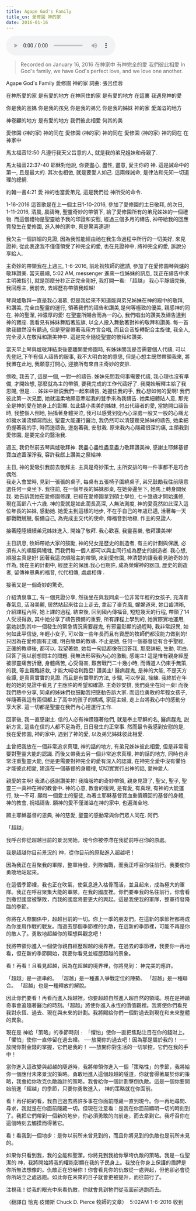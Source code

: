 ```yaml
---
title: Agape God's Family
title_cn: 愛修園 神的家
date: 2016-01-16
---
```


<audio controls src="/content/posts/agape-gods-family/agape-gods-family.mp3"></audio>

>Recorded on January 16, 2016
>在神家中
>有神完全的愛
>我們彼此相愛
>In God's family,
>we have God's perfect love,
>and we love one another. 

Agape God's Family
愛修園 神的家
詞曲:  張呂佳蓉
 
在神所愛的家
是有愛的地方
在神同住的家
是有愛的地方
在這裏
我遇見神的愛

你是我的爸媽
你是我的孩兒
你是我的弟兄
你是我的姊妹
神的家
愛滿溢的地方
 
神卷顧的地方
是有愛的地方
我們彼此相愛
何其的美
 
愛修園 (神的家)
神的同在
愛修園 (神的家)
神的同在
愛修園 (神的家)
神的同在
在神家中
​

馬太福音12:50
凡遵行我天父旨意的人, 就是我的弟兄姐妹和母親了.

馬太福音22:37-40
耶穌對他說, 你要盡心, 盡性, 盡意, 愛主你的 神.  這是誡命中的第一, 且是最大的.  其次也相倣, 就是要愛人如己. 這兩條誡命, 是律法和先知一切道理的總綱.

約翰一書4:21
愛 神的也當愛弟兄, 這是我們從 神所受的命令.

1-16-2016
這首歌是在上一個主日1-10-2016, 參加了愛修園的主日敬拜, 的次日, 1-11-2016, 清晨, 晨禱時, 聖靈奇妙的帶領下, 給了愛修園所有的弟兄姊妹的一個禮物.  而這個禮物是聖靈給予我的印證和安慰, 經過三個多月的禱告, 神帶給我的回應竟發生在愛修園, 進入神的家中, 真是驚喜連連!

我欠主一個詳細的見證, 因為我惟能經由祂在我生命過程中所行的一切美好, 來見證神, 從此表達我不僅僅領受了神完全的愛, 也在見證神中, 將神完全的愛, 訴說分享給人.  

主奇妙的帶領我在上週三, 1-6-2016, 前赴祝牧師的邀請, 參加了在愛修園琴與爐的敬拜讚美.  當天晨禱, 5:02 AM, messenger 進來一位姊妹的訊息, 我正在禱告中求主明確指引, 就是那麼分秒正正完全剛好, 我打開一看:
​「超越」
我心平靜讀完後, 我回應主, 我前去, 去經歷祢帶領我超越!

琴與爐敬拜一直是我心渴慕, 但是我從來不知道能與弟兄姊妹在神的殿中的敬拜, 和讚美, 完全由聖靈的運行, 領著我們的禱告和讚美,是何等極致的優美, 親感神的同在, 神的聖潔, 神濃厚的愛!  在聖靈所賜合而為一的心, 我們唱出的讚美及禱告達到神的寶座.  我看見有姊妹舞蹈著旌旗, 以全人投入舞動著對神的敬拜和讚美. 每一首歌我雖然沒有聽過, 但是聖靈帶著我用方言合唱, 而且合音旋轉配合主旋律, 我全人, 完全浸入在敬拜和讚美神中. 這是完全隨從聖靈的敬拜和讚美.

當天早上琴與爐敬拜結束後要離開愛修園時, 有姊妹問我是否需要個人代禱, 可以先登記,下午有個人禱告的服事, 我不大明白她的意思, 但是心想主既然帶領我來, 將我置在此地, 我願意打開心, 迎接所有來自主奇妙的安排.

傍晚, 我去了, 這是一個, 一對一的禱告. 姊妹先問我何事需要代禱, 我心理也沒有準備, 才開始想, 那麼就為主的帶領, 要我完成的工作代禱好了.  我開始解釋主給了我恩賜, 但是. . . 姊妹中㫁説我們一起來禱告, 她握住我的手, 我心想如何的愛啊! 我們彼此第一次見面, 她就溫柔地願意牽起我的雙手來為我禱告. 她柔細體貼人意, 那完全是神的愛在她身上的彰顯.  如此嬌小柔美的姊妹, 付出代禱者的愛, 當她開口禱告時, 我整個人倒地, 抽搐著身體哭泣, 我可以感覺到從內心深處一股又一股的心痛尤如穢水湧流傾瀉而出, 聖靈大能運行醫治, 我仍然可以清楚聽見姊妹的禱告, 她柔細仍握著我的手, 時而邊禱告, 邊抱著我, 安慰我.  原來我內心隱藏很深的痛, 主領我到愛修園, 是要完全的醫治我.   

週五, 我仍然前去琴與爐敬拜神. 我盡心盡性盡意盡力敬拜讚美神, 感謝主耶穌基督寶血遮蓋潔淨我, 容許我獻上讚美之祭給神.

主日,  神的愛吸引我前去敬拜主.  主真是奇妙策士, 主所安排的每一件事都不是巧合偶然.  
我走入會堂時, 見到一張張的桌子, 每桌有五張椅子圍繞桌子, 弟兄鼓勵我往前隨意選任何一桌坐下. 我往前, 在一個年長的姊妹那桌, 在她旁邊坐下, 她馬上轉身問候我. 她告訴我她在愛修園修課, 已經在愛修園拿到碩士學位, 七十幾歳才開始進修, 現在高齡八十六歳.  神的愛就是如此濶長高深, 人無法測度, 神的愛竟然如此深入這位年長的姊妹, 感動她.  她愛主到這樣的地步, 不在乎自己的年歳已邁, 活著每一天都戰戰兢兢, 裝備自己, 為完成主交代的使命, 傳福音到地極, 作主的見證人. 

接著陸陸續續弟兄姊妹進入, 開始了敬拜.  我心歡喜, 我靈喜樂, 敬拜讚美神!

主日訊息, 牧師帶給大家的鼓勵, 神的兒女是歷史的創造者, 有主的計劃與保護, 必須有人的順服與犧牲, 而我們每一個人都可以與主同行成為歷史的創造者. 我心想, 順服主真是好! 因著我這次順服主的帶領, 來到愛修園, 神清楚的讓我看見祂奇妙的作為, 我在主的計劃中, 經歷主的保護.我心也期許, 成為榮耀神的器皿, 歷史的創造者, 留傳神恩典的福音, 代代相傳, 處處相傳 .

接著又是一個奇妙的驚奇,

介紹清泉事工, 有一個見證分享, 然後坐在與我同桌一位非常年輕的女孩子, 充滿青春氣息, 活潑美麗, 居然站起來往台上走去, 拿起了麥克風, 娓娓道來, 她口齒清晣, 介紹課程內容, 她上課的過程, 結束後, 回到國內傳福音, 短短幾天的行程, 帶領了14人受浸得救, 其中她分享了禱告預備的重要, 所有課程上學到的, 她實際實地運用, 當她説到其中一個發生的緊急情況需要趕鬼, 有邪靈彰顯的過程時, 我非常訝異, 如何如此平信徒, 年輕小女子, 可以做一些年長而且有資歷的牧師們都沒能力做到的!  只因為在愛修園有正確,  明白簡單的教導. 不止是她, 任何一個基督徒有合乎聖經, 正確的教導後, 都可以.  我望著她, 她每一句話都像在回答我, 那麼詳細, 生動, 明白.  回答了我以前想問主的問題.  我無法形容我內心的激動, 感謝主!  這是惟有親身經歷被邪靈痛苦折磨, 身體痛苦, 心受傷害, 艱苦戰鬥二十幾小時, 而傳道人仍束手無策, 的我, 等主親臨拯救, 才能大喊哈利路亞! 讚美主! 醫病趕鬼, 是神的大能, 不是天方夜譚, 是真真實實的見證. 而且是有實際的方法, 步驟, 可以學習, 操練. 我終於在年輕的她的見證中看見了主應許的希望和確證.  主奇妙安排, 我們竟坐在同一桌! 而後我們熱中分享, 同桌的姊妹們也鼓勵我把感動告訴大家.  而這位勇敢的年輕女孩子, 伴隨著我這有兩個都上了高中的孩子的媽媽, 家庭主婦, 走上台將我心中的感動分享大家.  這一切都是聖靈在我們內心𥚃運行工作. 

回家後, 我一直感謝主. 信的人必有神蹟隨著他們, 就是奉主耶穌的名, 醫病趕鬼, 説新方言, 這些在信的人都不足為奇, 日日發生的正常事.  然而最令我感到安慰的是, 我在愛修園, 神的家中, 遇到了神的愛, 以及弟兄姊妹彼此相愛.  

主曾把我放在一個非常追求真理, 神的話的地方, 有弟兄姊妹彼此相愛, 但是非常需要對聖靈大能的認識.
​而後又帶我去另一個非常追求真理, 神的話的地方, 同時也非常注重聖靈大能, 但是更需要對神完全的愛有深入的認識, 在神完全愛中沒有懼怕才能彼此相愛, 建造在一個基督的身體𥚃, 切切實實行出神的話, 愛神愛人. 

親愛的主啊! 我滿心感謝讚美祢! 我降服祢的奇妙帶領, 親身見證了, 聖父, 聖子, 聖靈三一真神在神的教會中.  神的心意, 教會的復興, 是有愛, 有真理,  有神的大能運行, 缺一不可.  願每一個愛主的聖徒, 為著主耶穌基督寶血重價贖回的基督的身體,  神的教會, 祝福禱告. 願神的愛不僅滿溢在神的家中, 也遍滿全地.
 
願主耶穌基督的恩典, 神的慈愛, 聖靈的感動常與你們眾人同在.  阿們.
  

「超越」

我呼召你從超越目前的景況開始，現今你被停滯在我從前呼召你的原處。
 
我是超越你目前景況的 神，從你目前的原點進入超越吧！
 
因為我正在召聚我的軍隊，整軍待發，列隊備戰，而我正呼召你往前行。我要使你勇敢地站起來。
 
在這個季節裡，我也正在吹氣，使氣息進入枯骨而活，並且起來，成為極大的軍隊。我正在呼召聚集大能的軍隊，在我的國度裡。你們要奉我的名往前行，你會看到撒但國度被擊敗，而我的國度將要更大的興起。這是我使我的軍隊，整軍待發降臨的季節。
 
你將在人際關係中，超越目前的一切。你上一季的朋友們，在這新的季節裡都將成為你並肩作戰的戰友。而過去那個季節裡的仇敵，在這新的季節裡，可能不再是你的敵人了。勇敢地超越你的理想與觀念吧！
 
我將帶領你進入一個使你親自經歷超越的境界裡。在過去的季節裡，我要你一再地看，但在新的季節開始，我要你看見並經歷超越的景象。

看！再看！且看見超越，因為在超越的境界裡，你將見到： 神完美的應許。
 
「超越」是一連串的。
「超越」是一種進入爭戰定位的陣勢。
「超越」是一種聯合。
「超越」也是一種釋放的解脫。
 
因此你們要看！再看而進入超越裡。你要超越自然進入超自然的領域。現在是神蹟奇事會追隨著醫治的時刻。「超越」將使你進入永恆的價值觀裡。我將使你們看見我對永恆、過去、現在與未來的計劃。我將賜給你們一個對過去到現在和未來整體的異象。
 
 現在是 神給「策略」的季節時刻﹕
「懼怕」使你一直把焦點注目在你的錢財上。
「懼怕」使你一直停留在過去裡。
──放開你的過去吧！因為那是屬於我的！
──放開你對金錢的掌握，它們是我的！
──放開你對生活的一切掌控，它們在我的手中！
 
當你進入這改變與超越的隧道時，我將帶領你進入一個「策略性」的季節，我將給你一個應付未來景況的策略。勇敢地進入這個超越的隧道，你就會得著屬於你的策略，我會給你攻克仇敵詭計的策略。我會給你一個計劃擊倒仇敵。這是一個你要開始前進「超越」的季節，只要你勇敢進入， 神的策略就在你面前。
 
看！再仔細的看，我自己過去將許多事在你面前隱藏一直到現今。你一再地尋問、尋求，我就是在你面前隱藏一切。但現在注意看：是我在你面前顯明一切的時刻到了。我把它們帶到一個新的地步，你必須勇敢的向前走，而去拿到它。我呼召你在這個時刻去觸摸而得著它。
 
看！看我到一個地步：是你以前所未曾見到的，而且你將見到的仇敵也是前所未見的。
 
如果你只看到我，我的全能和聖潔。你將見到我給你擊垮仇敵的策略。我是一位聖潔的 神，我將開始將我的權能彰顯在我的子民身上。我放在你身上保護的盾牌是你所無法想像的。仇敵正在恐嚇你！你會看見你的仇敵從一處興起，但他卻必會從你所站立之處逃跑。如此你在未來的日子就會更被提升，而往前行了。
 
注視我！從我的眼光中來看仇敵，你就會見到牠們從我面前逃跑而去。

（翻譯自  恰克‧皮爾斯 Chuck D. Pierce 牧師的文章）
​
5:02AM 1-6-2016 收到
